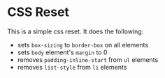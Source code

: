 # CSS Reset

This is a simple css reset. It does the following:

- sets `box-sizing` to `border-box` on all elements
- sets `body` element's `margin` to 0
- removes `padding-inline-start` from `ul` elements
- removes `list-style` from `li` elements